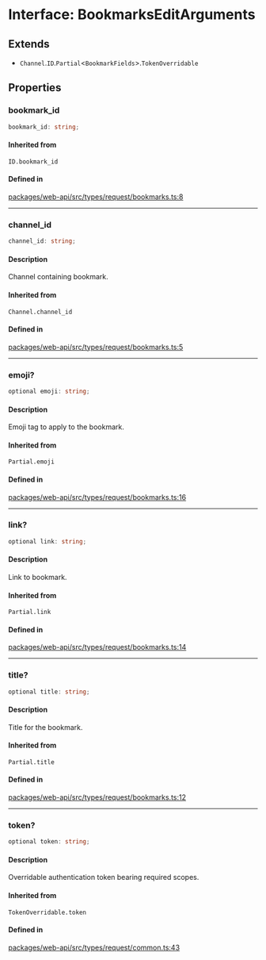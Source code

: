 # Interface: BookmarksEditArguments

## Extends

- `Channel`.`ID`.`Partial`\<`BookmarkFields`\>.`TokenOverridable`

## Properties

### bookmark\_id

```ts
bookmark_id: string;
```

#### Inherited from

`ID.bookmark_id`

#### Defined in

[packages/web-api/src/types/request/bookmarks.ts:8](https://github.com/slackapi/node-slack-sdk/blob/main/packages/web-api/src/types/request/bookmarks.ts#L8)

***

### channel\_id

```ts
channel_id: string;
```

#### Description

Channel containing bookmark.

#### Inherited from

`Channel.channel_id`

#### Defined in

[packages/web-api/src/types/request/bookmarks.ts:5](https://github.com/slackapi/node-slack-sdk/blob/main/packages/web-api/src/types/request/bookmarks.ts#L5)

***

### emoji?

```ts
optional emoji: string;
```

#### Description

Emoji tag to apply to the bookmark.

#### Inherited from

`Partial.emoji`

#### Defined in

[packages/web-api/src/types/request/bookmarks.ts:16](https://github.com/slackapi/node-slack-sdk/blob/main/packages/web-api/src/types/request/bookmarks.ts#L16)

***

### link?

```ts
optional link: string;
```

#### Description

Link to bookmark.

#### Inherited from

`Partial.link`

#### Defined in

[packages/web-api/src/types/request/bookmarks.ts:14](https://github.com/slackapi/node-slack-sdk/blob/main/packages/web-api/src/types/request/bookmarks.ts#L14)

***

### title?

```ts
optional title: string;
```

#### Description

Title for the bookmark.

#### Inherited from

`Partial.title`

#### Defined in

[packages/web-api/src/types/request/bookmarks.ts:12](https://github.com/slackapi/node-slack-sdk/blob/main/packages/web-api/src/types/request/bookmarks.ts#L12)

***

### token?

```ts
optional token: string;
```

#### Description

Overridable authentication token bearing required scopes.

#### Inherited from

`TokenOverridable.token`

#### Defined in

[packages/web-api/src/types/request/common.ts:43](https://github.com/slackapi/node-slack-sdk/blob/main/packages/web-api/src/types/request/common.ts#L43)
